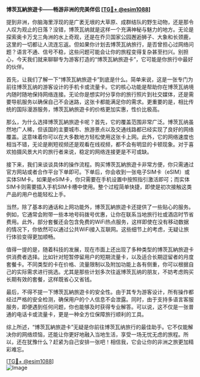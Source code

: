 **博茨瓦納旅遊卡——畅游非洲的完美伴侣 [[TG💪+ @esim1088](https://t.me/s/esim1088)]**

提到非洲，你脑海里浮现的是广袤无垠的大草原、成群结队的野生动物，还是那令人叹为观止的日落？没错，博茨瓦纳就是这样一个充满神秘与魅力的地方。无论是探索奥卡万戈三角洲的水上奇观，还是在乔贝国家公园邂逅狮子、大象和长颈鹿，这里的一切都让人流连忘返。但如果你计划去博茨瓦纳旅行，是否曾担心过网络问题？语言不通、信号不稳，这些问题可能会让你的旅程变得复杂甚至扫兴。别担心，今天我们就来聊聊专为游客打造的“博茨瓦納旅遊卡”，它可能是你旅行中最好的伙伴。

首先，让我们了解一下“博茨瓦納旅遊卡”到底是什么。简单来说，这是一张专门为前往博茨瓦纳的游客设计的手机卡或流量卡。它的核心功能是帮助你在博茨瓦纳境内随时随地保持网络连接。无论你是想实时分享你的旅行照片到社交媒体，还是需要导航服务以确保自己不会迷路，这张卡都能满足你的需求。更重要的是，相比传统的国际漫游服务，博茨瓦納旅遊卡的价格更加实惠，性价比极高。

那么，为什么选择博茨瓦納旅遊卡呢？首先，它的覆盖范围非常广泛。博茨瓦纳虽然地广人稀，但该国的主要城市、旅游景点以及交通线路都已经实现了良好的网络覆盖。这意味着你可以在大多数地方轻松使用这张卡上网。此外，它的网络速度也相当不错，无论是刷短视频还是观看在线视频，都不会有明显的卡顿现象。对于喜欢拍摄风景大片的旅行者来说，稳定的网络连接更是不可或缺。

接下来，我们来谈谈具体的操作流程。购买博茨瓦納旅遊卡非常方便，你只需通过官方网站或者合作平台下单即可。下单后，你会收到一张电子SIM卡（eSIM）或实体SIM卡。如果是eSIM卡，你只需要在手机设置中按照指引激活即可；而实体SIM卡则需要插入手机SIM卡槽中使用。整个过程简单快捷，即使是初次接触这类产品的用户也能轻松上手。

当然，除了基本的通话和上网功能外，博茨瓦納旅遊卡还提供了一些贴心的服务。例如，它通常会附带一些本地号码拨号优惠，让你在联系当地旅行社或酒店时节省费用。此外，部分套餐还会包含免费的WiFi热点服务，这样即使在没有移动数据的情况下，你依然可以通过公共WiFi接入互联网。这些细节上的考虑，无疑让旅行体验变得更加顺畅。

值得一提的是，随着科技的发展，现在市面上还出现了多种类型的博茨瓦納旅遊卡供消费者选择。比如针对短暂停留用户的短期流量卡，以及适合长期逗留者的月度套餐卡。不同类型的卡在价格、流量限制以及附加功能上各有侧重，你可以根据自己的实际需求进行挑选。尤其是那些计划多次往返博茨瓦纳的朋友，不妨考虑购买长期有效的套餐，这样既省心又省钱。

最后，不得不提一下博茨瓦納旅遊卡的安全性。由于其专为游客设计，所有操作都经过严格的安全检测，确保用户的个人信息不会泄露。同时，由于支持多语言客服服务，即便遇到任何问题，你也能够及时获得专业解答。可以说，这不仅是一张普通的电话卡或流量卡，更是一种全方位保障旅行顺利的工具。

综上所述，“博茨瓦納旅遊卡”无疑是你前往博茨瓦纳旅行的最佳助手。它不仅能解决你的网络烦恼，还能让你更好地融入当地生活，享受一场无忧无虑的旅程。所以，还在犹豫什么？赶紧为自己安排一张吧！相信我，它会让你的非洲之旅更加精彩难忘。

[[TG💪+ @esim1088](https://t.me/s/esim1088)]  
![Image](https://i.postimg.cc/4NQfJmqS/Snipaste-2025-05-13-00-14-12.png)